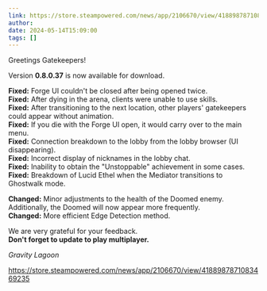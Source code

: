 ```yaml
---
link: https://store.steampowered.com/news/app/2106670/view/4188987871083469235
author: 
date: 2024-05-14T15:09:00
tags: []
---
```


Greetings Gatekeepers!  
  
Version **0.8.0.37** is now available for download.  
  
**Fixed:** Forge UI couldn't be closed after being opened twice.  
**Fixed:** After dying in the arena, clients were unable to use skills.  
**Fixed:** After transitioning to the next location, other players' gatekeepers could appear without animation.  
**Fixed:** If you die with the Forge UI open, it would carry over to the main menu.  
**Fixed:** Connection breakdown to the lobby from the lobby browser (UI disappearing).  
**Fixed:** Incorrect display of nicknames in the lobby chat.  
**Fixed:** Inability to obtain the "Unstoppable" achievement in some cases.  
**Fixed:** Breakdown of Lucid Ethel when the Mediator transitions to Ghostwalk mode.  
  
**Changed:** Minor adjustments to the health of the Doomed enemy. Additionally, the Doomed will now appear more frequently.  
**Changed:** More efficient Edge Detection method.  
  
We are very grateful for your feedback.  
**Don't forget to update to play multiplayer.**  
  
_Gravity Lagoon_

https://store.steampowered.com/news/app/2106670/view/4188987871083469235
